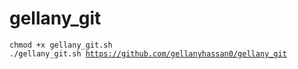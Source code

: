 # gellany_git

<code>chmod +x gellany_git.sh</code><br>
<code>./gellany_git.sh https://github.com/gellanyhassan0/gellany_git</code><br>
